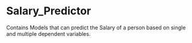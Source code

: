 # Salary_Predictor
Contains Models that can predict the Salary of a person based on single and multiple dependent variables.
